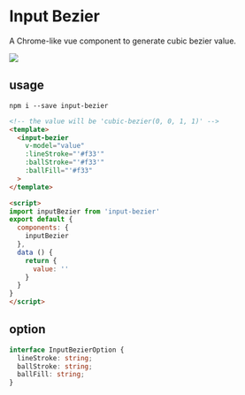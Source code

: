 # Input Bezier

A Chrome-like vue component to generate cubic bezier value.

![](https://ftp.bmp.ovh/imgs/2020/06/61a58378f44e212d.gif)

## usage

```
npm i --save input-bezier
```

```html
<!-- the value will be 'cubic-bezier(0, 0, 1, 1)' -->
<template>
  <input-bezier
    v-model="value"
    :lineStroke="'#f33'"
    :ballStroke="'#f33'"
    :ballFill="'#f33"
  >
</template>

<script>
import inputBezier from 'input-bezier'
export default {
  components: {
    inputBezier
  },
  data () {
    return {
      value: ''
    }
  }
}
</script>
```

## option

```typescript
interface InputBezierOption {
  lineStroke: string;
  ballStroke: string;
  ballFill: string;
}
```
